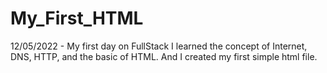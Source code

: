 # My_First_HTML
12/05/2022 - My first day on FullStack
I learned the concept of Internet, DNS, HTTP, and the basic of HTML. And I created my first simple html file.
